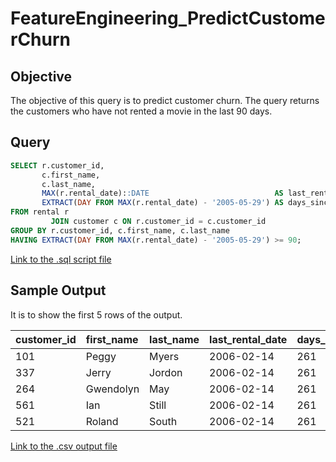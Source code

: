 # FeatureEngineering_PredictCustomerChurn

## Objective

The objective of this query is to predict customer churn. The query returns the customers who have not rented a movie in the last 90 days.

## Query

```sql
SELECT r.customer_id,
       c.first_name,
       c.last_name,
       MAX(r.rental_date)::DATE                            AS last_rental_date,
       EXTRACT(DAY FROM MAX(r.rental_date) - '2005-05-29') AS days_since_rental
FROM rental r
         JOIN customer c ON r.customer_id = c.customer_id
GROUP BY r.customer_id, c.first_name, c.last_name
HAVING EXTRACT(DAY FROM MAX(r.rental_date) - '2005-05-29') >= 90;
```

[Link to the .sql script file](./query.sql)

## Sample Output

It is to show the first 5 rows of the output.

| customer\_id | first\_name | last\_name | last\_rental\_date | days\_since\_rental |
| :--- | :--- | :--- | :--- | :--- |
| 101 | Peggy | Myers | 2006-02-14 | 261 |
| 337 | Jerry | Jordon | 2006-02-14 | 261 |
| 264 | Gwendolyn | May | 2006-02-14 | 261 |
| 561 | Ian | Still | 2006-02-14 | 261 |
| 521 | Roland | South | 2006-02-14 | 261 |


[Link to the .csv output file](./output.csv)

